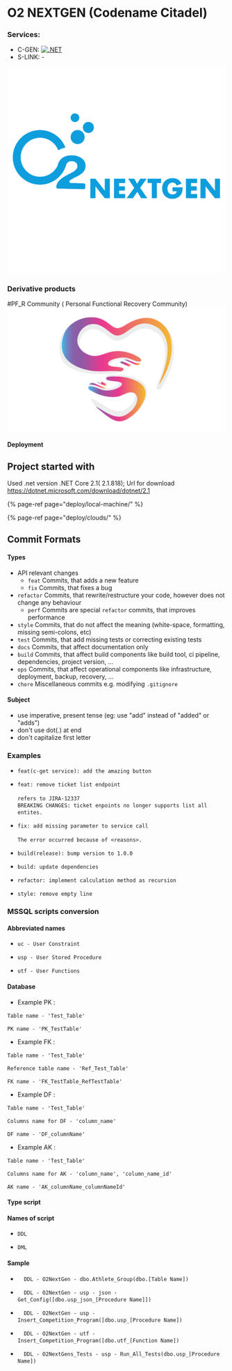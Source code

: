 # O2 NEXTGEN (Codename Citadel)

### Services: 
* C-GEN:
[![.NET](https://github.com/LiveDevTeam/O2NextGen/actions/workflows/c-gen.yml/badge.svg?branch=master)](https://github.com/LiveDevTeam/O2NextGen/actions/workflows/c-gen.yml)
* S-LINK: - 
<img src="design/o2nextgen/logos/Screen Shot 2021-10-08 at 12.31.26 AM.png">




### Derivative products
#PF_R Community ( Personal Functional Recovery Community)
<img src="design/pfr-app/logo/pfr-logo_ration16x9.png">

#### Deployment


## Project started with
Used .net version .NET Core 2.1( 2.1.818);
Url for download https://dotnet.microsoft.com/download/dotnet/2.1

{% page-ref page="deploy/local-machine/" %}

{% page-ref page="deploy/clouds/" %}


## Commit Formats
#### Types
* API relevant changes
    * `feat` Commits, that adds a new feature
    * `fix` Commits, that fixes a bug
* `refactor` Commits, that rewrite/restructure your code, however does not change any behaviour
    * `perf` Commits are special `refactor` commits, that improves performance
* `style` Commits, that do not affect the meaning (white-space, formatting, missing semi-colons, etc)
* `test` Commits, that add missing tests or correcting existing tests
* `docs` Commits, that affect documentation only
* `build` Commits, that affect build components like build tool, ci pipeline, dependencies, project version, ...
* `ops` Commits, that affect operational components like infrastructure, deployment, backup, recovery, ...
* `chore` Miscellaneous commits e.g. modifying `.gitignore`

#### Subject
* use imperative, present tense (eg: use "add" instead of "added" or "adds")
* don't use dot(.) at end
* don't capitalize first letter

### Examples
* ```
  feat(c-get service): add the amazing button
  ```
* ```
  feat: remove ticket list endpoint
  
  refers to JIRA-12337
  BREAKING CHANGES: ticket enpoints no longer supports list all entites.
  ```
* ```
  fix: add missing parameter to service call
  
  The error occurred because of <reasons>.
  ```
* ```
  build(release): bump version to 1.0.0
  ```
* ```
  build: update dependencies
  ```
* ```
  refactor: implement calculation method as recursion
  ```
* ```
  style: remove empty line
  ```
  
### MSSQL scripts conversion

#### Abbreviated names 

* ```
  uc - User Constraint
  ```
* ```
  usp - User Stored Procedure
  ```
* ```
  utf - User Functions
  ```

#### Database
* Example PK :  
```  
Table name - 'Test_Table'
```
``` 
PK name - 'PK_TestTable'
```

* Example FK :  
```
Table name - 'Test_Table'
``` 
```
Reference table name - 'Ref_Test_Table'
``` 
```
FK name - 'FK_TestTable_RefTestTable'
``` 

* Example DF :  
```
Table name - 'Test_Table'
``` 
```
Columns name for DF - 'column_name'
``` 
```
DF name - 'DF_columnName'
``` 

* Example AK :  
```
Table name - 'Test_Table'
``` 
```
Columns name for AK - 'column_name', 'column_name_id'
``` 
```
AK name - 'AK_columnName_columnNameId'
``` 

 
#### Type script 

#### Names of script

* ```
  DDL
  ```
* ```
  DML
   ```

#### Sample
* ```
    DDL - O2NextGen - dbo.Athlete_Group(dbo.[Table Name])
  ```
* ```
    DDL - O2NextGen - usp - json - Get_Config([dbo.usp_json_[Procedure Name]])
  ```
* ```
    DDL - O2NextGen - usp - Insert_Competition_Program([dbo.usp_[Procedure Name])
  ```
* ```
    DDL - O2NextGen - utf - Insert_Competition_Program([dbo.utf_[Function Name])
  ```
* ```
    DDL - O2NextGens_Tests - usp - Run_All_Tests(dbo.usp_[Procedure Name])
  ```
